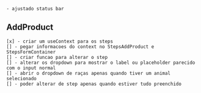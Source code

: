     - ajustado status bar

## AddProduct

    [x] - criar um useContext para os steps
    [] - pegar informacoes do context no StepsAddProduct e StepsFormContainer
    [] - criar funcao para alterar o step
    [] - alterar os dropdown para mostrar o label ou placeholder parecido com o input normal
    [] - abrir o dropdown de raças apenas quando tiver um animal selecionado
    [] - poder alterar de step apenas quando estiver tudo preenchido
